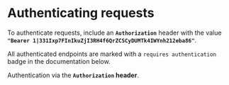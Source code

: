 # Authenticating requests

To authenticate requests, include an **`Authorization`** header with the value **`"Bearer 1|331Ixp7FInIkuZjI3RH4f6QrZCSCyDUMTk4IWYnh212eba86"`**.

All authenticated endpoints are marked with a `requires authentication` badge in the documentation below.

Authentication via the **`Authorization` header**.
